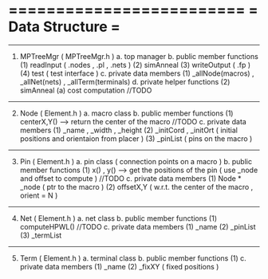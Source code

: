 =========================
=    Data Structure     =
=========================
----------------------------------------------------------------
1. MPTreeMgr ( MPTreeMgr.h )
   a. top manager
	b. public member functions
	   (1) readInput ( .nodes , .pl , .nets )
		(2) simAnneal
		(3) writeOutput ( .fp )
		(4) test ( test interface )
	c. private data members
	   (1) _allNode(macros) , _allNet(nets) , _allTerm(terminals)
	d. private helper functions
	   (2) simAnneal
		   (a) cost computation //TODO

-----------------------------------------------------------------
2. Node ( Element.h ) 
   a. macro class
	b. public member functions
	   (1) centerX,Y() --> return the center of the macro //TODO 
	c. private data members
	   (1) _name , _width , _height
		(2) _initCord , _initOrt ( initial positions and orientaion from placer )
		(3) _pinList ( pins on the macro )

-----------------------------------------------------------------
3. Pin ( Element.h ) 
   a. pin class ( connection points on a macro )
	b. public member functions
	   (1) x() , y() --> get the positions of the pin ( use _node and offset to compute ) //TODO
	c. private data members
	   (1) Node * _node ( ptr to the macro )
		(2) offsetX,Y ( w.r.t. the center of the macro , orient = N )

-----------------------------------------------------------------
4. Net ( Element.h ) 
   a. net class
	b. public member functions
	   (1) computeHPWL() //TODO
	c. private data members
	   (1) _name
		(2) _pinList
		(3) _termList

-----------------------------------------------------------------
5. Term ( Element.h ) 
   a. terminal class
	b. public member functions
	   (1) 
	c. private data members
	   (1) _name
		(2) _fixXY ( fixed positions ) 
